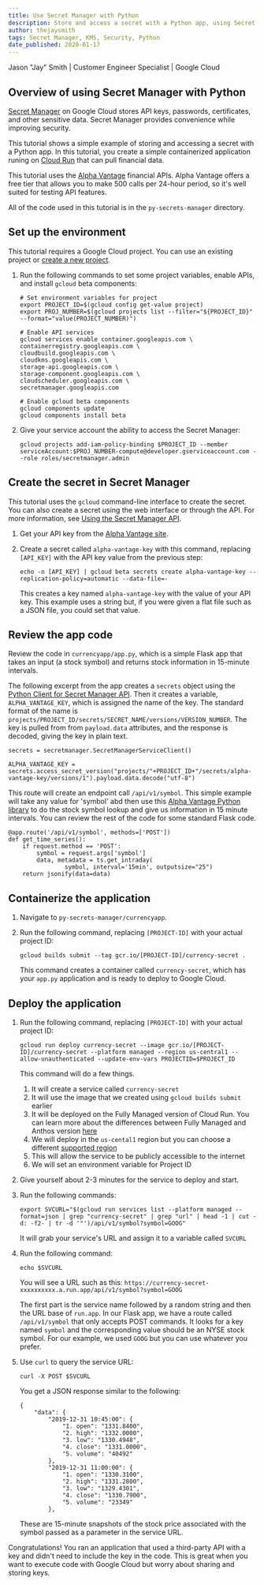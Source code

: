 ```yaml
---
title: Use Secret Manager with Python
description: Store and access a secret with a Python app, using Secret Manager.
author: thejaysmith
tags: Secret Manager, KMS, Security, Python
date_published: 2020-01-17
---
```


Jason "Jay" Smith | Customer Engineer Specialist | Google Cloud

## Overview of using Secret Manager with Python

[Secret Manager](https://cloud.google.com/secret-manager/docs/) on Google Cloud stores API keys, passwords, 
certificates, and other sensitive data. Secret Manager provides convenience while improving security.

This tutorial shows a simple example of storing and accessing a secret with a Python app. In this tutorial, you create a
simple containerized application runing on [Cloud Run](https://cloud.google.com/run/) that can pull financial data.

This tutorial uses the [Alpha Vantage](https://www.alphavantage.co/) financial APIs. Alpha Vantage offers a free tier that 
allows you to make 500 calls per 24-hour period, so it's well suited for testing API features.

All of the code used in this tutorial is in the `py-secrets-manager` directory.

## Set up the environment

This tutorial requires a Google Cloud project. You can use an existing project or
[create a new project](https://cloud.google.com/resource-manager/docs/creating-managing-projects).

1.  Run the following commands to set some project variables, enable APIs, and install `gcloud` beta components:

        # Set environment variables for project
        export PROJECT_ID=$(gcloud config get-value project)
        export PROJ_NUMBER=$(gcloud projects list --filter="${PROJECT_ID}" --format="value(PROJECT_NUMBER)")
        
        # Enable API services
        gcloud services enable container.googleapis.com \
        containerregistry.googleapis.com \
        cloudbuild.googleapis.com \
        cloudkms.googleapis.com \
        storage-api.googleapis.com \
        storage-component.googleapis.com \
        cloudscheduler.googleapis.com \
        secretmanager.googleapis.com
        
        # Enable gcloud beta components
        gcloud components update
        gcloud components install beta

1.  Give your service account the ability to access the Secret Manager:

        gcloud projects add-iam-policy-binding $PROJECT_ID --member serviceAccount:$PROJ_NUMBER-compute@developer.gserviceaccount.com --role roles/secretmanager.admin

## Create the secret in Secret Manager

This tutorial uses the `gcloud` command-line interface to create the secret. You can also create a secret using the web
interface or through the API. For more information, see
[Using the Secret Manager API](https://cloud.google.com/secret-manager/docs/how-to-use-secret-manager-api).

1.  Get your API key from the [Alpha Vantage site](https://www.alphavantage.co/support/#api-key).
1.  Create a secret called `alpha-vantage-key` with this command, replacing `[API_KEY]` with the API key value from the
    previous step:

        echo -n [API_KEY] | gcloud beta secrets create alpha-vantage-key --replication-policy=automatic --data-file=-

    This creates a key named `alpha-vantage-key` with the value of your API key. This example uses a string but, if you were
    given a flat file such as a JSON file, you could set that value.

## Review the app code

Review the code in `currencyapp/app.py`, which is a simple Flask app that takes an input (a stock symbol) and returns
stock information in 15-minute intervals.

The following excerpt from the app creates a `secrets` object using the
[Python Client for Secret Manager API](https://github.com/googleapis/python-secret-manager). Then it creates a variable, 
`ALPHA_VANTAGE_KEY`, which is assigned the name of the key. The standard format of the name is
`projects/PROJECT_ID/secrets/SECRET_NAME/versions/VERSION_NUMBER`. The key is pulled from from `payload.data` attributes, 
and the response is decoded, giving the key in plain text.

    secrets = secretmanager.SecretManagerServiceClient()

    ALPHA_VANTAGE_KEY = secrets.access_secret_version("projects/"+PROJECT_ID+"/secrets/alpha-vantage-key/versions/1").payload.data.decode("utf-8")

This route will create an endpoint call `/api/v1/symbol`. This simple example will take any value for 'symbol' abd then use
this [Alpha Vantage Python library](https://github.com/RomelTorres/alpha_vantage) to do the stock symbol lookup and give us 
information in 15 minute intervals. You can review the rest of the code for some standard Flask code.


    @app.route('/api/v1/symbol', methods=['POST'])
    def get_time_series():
        if request.method == 'POST':
            symbol = request.args['symbol']
            data, metadata = ts.get_intraday(
                    symbol, interval='15min', outputsize="25")
        return jsonify(data=data)

## Containerize the application

1.  Navigate to `py-secrets-manager/currencyapp`. 
1.  Run the following command, replacing `[PROJECT-ID]` with your actual project ID:

        gcloud builds submit --tag gcr.io/[PROJECT-ID]/currency-secret .

    This command creates a container called `currency-secret`, which has your `app.py` application and is ready to deploy
    to Google Cloud. 

## Deploy the application

1.  Run the following command, replacing `[PROJECT-ID]` with your actual project ID:

        gcloud run deploy currency-secret --image gcr.io/[PROJECT-ID]/currency-secret --platform managed --region us-central1 --allow-unauthenticated --update-env-vars PROJECTID=$PROJECT_ID

    This command will do a few things.

    1.  It will create a service called `currency-secret`
    1.  It will use the image that we created using `gcloud builds submit` earlier
    1.  It will be deployed on the Fully Managed version of Cloud Run. You can learn more about the differences between
        Fully Managed and Anthos version [here](https://cloud.google.com/run/choosing-a-platform, "Cloud Run Platform")
    1.  We will deploy in the `us-cental1` region but you can choose a different
        [supported region](https://cloud.google.com/run/docs/setup#before-you-begin, "Supported Region")
    1.  This will allow the service to be publicly accessible to the internet
    1.  We will set an environment variable for Project ID

1.  Give yourself about 2-3 minutes for the service to deploy and start.
1.  Run the following commands:

        export SVCURL="$(gcloud run services list --platform managed --format=json | grep "currency-secret" | grep "url" | head -1 | cut -d: -f2- | tr -d '"')/api/v1/symbol?symbol=GOOG"

    It will grab your service's URL and assign it to a variable called `SVCURL`
    
1.  Run the following command:

        echo $SVCURL
 
    You will see a URL such as this:
    `https://currency-secret-xxxxxxxxxx.a.run.app/api/v1/symbol?symbol=GOOG`

    The first part is the service name followed by a random string and then the URL base of `run.app`. In our Flask app, we 
    have a route called `/api/v1/symbol` that only accepts POST commands. It looks for a key named `symbol` and the 
    corresponding value should be an NYSE stock symbol. For our example, we used `GOOG` but you can use whatever you prefer.

1.  Use `curl` to query the service URL:

        curl -X POST $SVCURL

    You get a JSON response similar to the following:

        {
            "data": {
                "2019-12-31 10:45:00": {
                    "1. open": "1331.8400",
                    "2. high": "1332.0000",
                    "3. low": "1330.4948",
                    "4. close": "1331.0000",
                    "5. volume": "40492"
                },
                "2019-12-31 11:00:00": {
                    "1. open": "1330.3100",
                    "2. high": "1331.2800",
                    "3. low": "1329.4301",
                    "4. close": "1330.7900",
                    "5. volume": "23349"
                },

    These are 15-minute snapshots of the stock price associated with the symbol passed as a parameter in the service URL.
    
Congratulations! You ran an application that used a third-party API with a key and didn't need to include the key in the 
code. This is great when you want to execute code with Google Cloud but worry about sharing and storing keys.
